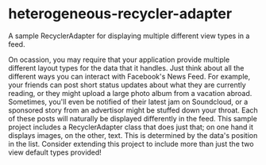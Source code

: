 # heterogeneous-recycler-adapter
A sample RecyclerAdapter for displaying multiple different view types in a feed.

On ocassion, you may require that your application provide multiple different layout types for the data that it handles. Just think about all the different ways you can interact with Facebook's News Feed. For example, your friends can post short status updates about what they are currently reading, or they might upload a large photo album from a vacation abroad. Sometimes, you'll even be notified of their latest jam on Soundcloud, or a sponsored story from an advertisor might be stuffed down your throat. Each of these posts will naturally be displayed differently in the feed. This sample project includes a RecyclerAdapter class that does just that; on one hand it displays images, on the other, text. This is determined by the data's position in the list. Consider extending this project to include more than just the two view default types provided!
